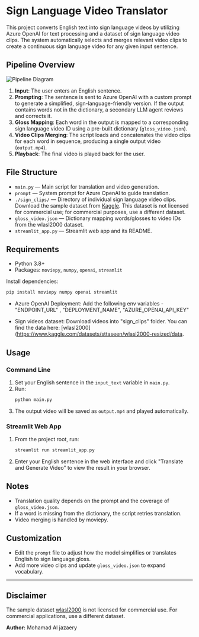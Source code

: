 # Sign Language Video Translator

This project converts English text into sign language videos by utilizing Azure OpenAI for text processing and a dataset of sign language video clips. The system automatically selects and merges relevant video clips to create a continuous sign language video for any given input sentence.

## Pipeline Overview

![Pipeline Diagram](pipeline.png)


1. **Input**: The user enters an English sentence.
2. **Prompting**: The sentence is sent to Azure OpenAI with a custom prompt to generate a simplified, sign-language-friendly version. If the output contains words not in the dictionary, a secondary LLM agent reviews and corrects it.
3. **Gloss Mapping**: Each word in the output is mapped to a corresponding sign language video ID using a pre-built dictionary (`gloss_video.json`).
4. **Video Clips Merging**: The script loads and concatenates the video clips for each word in sequence, producing a single output video (`output.mp4`).
5. **Playback**: The final video is played back for the user.




## File Structure

- `main.py` — Main script for translation and video generation.
- `prompt` — System prompt for Azure OpenAI to guide translation.
- `./sign_clips/` — Directory of individual sign language video clips. Download the sample dataset from [Kaggle](https://www.kaggle.com/datasets/sttaseen/wlasl2000-resized/data). This dataset is not licensed for commercial use; for commercial purposes, use a different dataset.
- `gloss_video.json` — Dictionary mapping words/glosses to video IDs from the wlasl2000 dataset.
- `streamlit_app.py` — Streamlit web app and its README.

## Requirements

- Python 3.8+
- Packages: `moviepy`, `numpy`, `openai`, `streamlit`

Install dependencies:
```bash
pip install moviepy numpy openai streamlit
```

- Azure OpenAI Deployment:
Add the following env variables - "ENDPOINT_URL" , "DEPLOYMENT_NAME", "AZURE_OPENAI_API_KEY"

- Sign videos dataset:
Download videos into "sign_clips" folder. You can find the data here: [wlasl2000](https://www.kaggle.com/datasets/sttaseen/wlasl2000-resized/data. 

## Usage

### Command Line

1. Set your English sentence in the `input_text` variable in `main.py`.
2. Run:
   ```bash
   python main.py
   ```
3. The output video will be saved as `output.mp4` and played automatically.

### Streamlit Web App

1. From the project root, run:
   ```bash
   streamlit run streamlit_app.py
   ```
2. Enter your English sentence in the web interface and click "Translate and Generate Video" to view the result in your browser.

## Notes

- Translation quality depends on the prompt and the coverage of `gloss_video.json`.
- If a word is missing from the dictionary, the script retries translation.
- Video merging is handled by moviepy.

## Customization

- Edit the `prompt` file to adjust how the model simplifies or translates English to sign language gloss.
- Add more video clips and update `gloss_video.json` to expand vocabulary.

---

## Disclaimer

The sample dataset [wlasl2000](https://www.kaggle.com/datasets/sttaseen/wlasl2000-resized/data) is not licensed for commercial use. For commercial applications, use a different dataset.



**Author:** Mohamad Al jazaery
